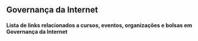 ## Governança da Internet 
#### Lista de links relacionados a cursos, eventos, organizações e bolsas em Governança da Internet
